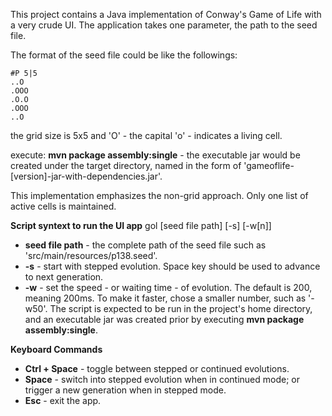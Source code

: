This project contains a Java implementation of Conway's Game of Life with a very crude UI. 
The application takes one parameter, the path to the seed file.

The format of the seed file could be like the followings:
```
#P 5|5
..O
.OOO
.O.O
.OOO
..O
```
the grid size is 5x5 and 'O' - the capital 'o' - indicates a living cell.

execute: **mvn package assembly:single** - the executable jar would be created under the target directory, 
named in the form of 'gameoflife-[version]-jar-with-dependencies.jar'.

This implementation emphasizes the non-grid approach. Only one list of active cells is maintained.

**Script syntext to run the UI app**
gol [seed file path] [-s] [-w[n]]
* **seed file path** - the complete path of the seed file such as 'src/main/resources/p138.seed'.
* **-s** - start with stepped evolution.  Space key should be used to advance to next generation.
* **-w** - set the speed - or waiting time - of evolution. The default is 200, meaning 200ms.  To make it 
faster, chose a smaller number, such as '-w50'.
The script is expected to be run in the project's home directory, and an executable jar was created prior by 
executing **mvn package assembly:single**.

**Keyboard Commands**
* **Ctrl + Space** - toggle between stepped or continued evolutions.
* **Space** - switch into stepped evolution when in continued mode; or trigger a new generation when in
 stepped mode.
* **Esc** - exit the app.

